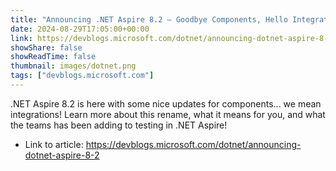 ```yaml
---
title: "Announcing .NET Aspire 8.2 – Goodbye Components, Hello Integrations!"
date: 2024-08-29T17:05:00+00:00
link: https://devblogs.microsoft.com/dotnet/announcing-dotnet-aspire-8-2
showShare: false
showReadTime: false
thumbnail: images/dotnet.png
tags: ["devblogs.microsoft.com"]
---
```

.NET Aspire 8.2 is here with some nice updates for components... we mean integrations! Learn more about this rename, what it means for you, and what the teams has been adding to testing in .NET Aspire!

- Link to article: https://devblogs.microsoft.com/dotnet/announcing-dotnet-aspire-8-2